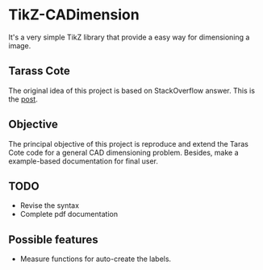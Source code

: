 TikZ-CADimension
================

It's a very simple TikZ library that provide a easy way for dimensioning a image.

## Tarass Cote
The original idea of this project is based on StackOverflow answer. This is the [post](http://tex.stackexchange.com/questions/14901/dimensioning-of-a-technical-drawing-in-tikz).

## Objective
The principal objective of this project is reproduce and extend the Taras Cote code for a general CAD dimensioning problem. Besides, make a example-based documentation for final user.

## TODO
- Revise the syntax
- Complete pdf documentation

## Possible features
- Measure functions for auto-create the labels.

